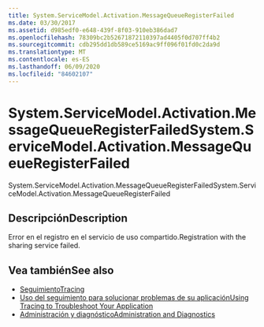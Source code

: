 ```yaml
---
title: System.ServiceModel.Activation.MessageQueueRegisterFailed
ms.date: 03/30/2017
ms.assetid: d985edf0-e648-439f-8f03-910eb386dad7
ms.openlocfilehash: 78309bc2b52671872110397ad4405f0d707ff4b2
ms.sourcegitcommit: cdb295dd1db589ce5169ac9ff096f01fd0c2da9d
ms.translationtype: MT
ms.contentlocale: es-ES
ms.lasthandoff: 06/09/2020
ms.locfileid: "84602107"
---
```

# <a name="systemservicemodelactivationmessagequeueregisterfailed"></a><span data-ttu-id="68717-102">System.ServiceModel.Activation.MessageQueueRegisterFailed</span><span class="sxs-lookup"><span data-stu-id="68717-102">System.ServiceModel.Activation.MessageQueueRegisterFailed</span></span>
<span data-ttu-id="68717-103">System.ServiceModel.Activation.MessageQueueRegisterFailed</span><span class="sxs-lookup"><span data-stu-id="68717-103">System.ServiceModel.Activation.MessageQueueRegisterFailed</span></span>  
  
## <a name="description"></a><span data-ttu-id="68717-104">Descripción</span><span class="sxs-lookup"><span data-stu-id="68717-104">Description</span></span>  
 <span data-ttu-id="68717-105">Error en el registro en el servicio de uso compartido.</span><span class="sxs-lookup"><span data-stu-id="68717-105">Registration with the sharing service failed.</span></span>  
  
## <a name="see-also"></a><span data-ttu-id="68717-106">Vea también</span><span class="sxs-lookup"><span data-stu-id="68717-106">See also</span></span>

- [<span data-ttu-id="68717-107">Seguimiento</span><span class="sxs-lookup"><span data-stu-id="68717-107">Tracing</span></span>](index.md)
- [<span data-ttu-id="68717-108">Uso del seguimiento para solucionar problemas de su aplicación</span><span class="sxs-lookup"><span data-stu-id="68717-108">Using Tracing to Troubleshoot Your Application</span></span>](using-tracing-to-troubleshoot-your-application.md)
- [<span data-ttu-id="68717-109">Administración y diagnóstico</span><span class="sxs-lookup"><span data-stu-id="68717-109">Administration and Diagnostics</span></span>](../index.md)
